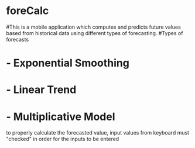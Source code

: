 # foreCalc
#This is a mobile application which computes and predicts future values based from historical data using different types of forecasting.
#Types of forecasts
# - Exponential Smoothing
# - Linear Trend
# - Multiplicative Model 
to properly calculate the forecasted value, input values from keyboard must "checked" in order for the inputs to be entered
